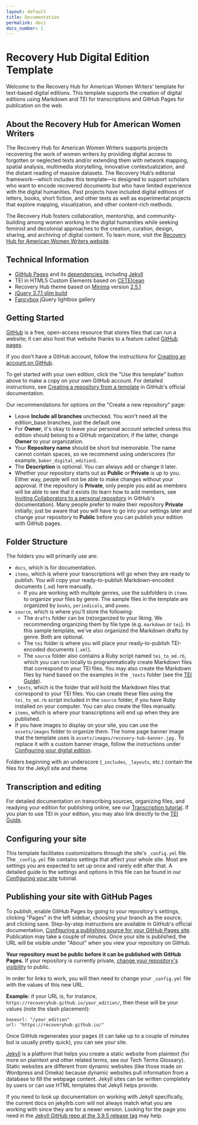 ```yaml
---
layout: default
title: Documentation
permalink: docs
docs_number: 1
---
```


# Recovery Hub Digital Edition Template
Welcome to the Recovery Hub for American Women Writers’ template for text-based digital editions.  This template supports the creation of digital editions using Markdown and TEI for transcriptions and GitHub Pages for publication on the web.

## About the Recovery Hub for American Women Writers

The Recovery Hub for American Women Writers supports projects recovering the 
work of women writers by providing digital access to forgotten or neglected 
texts and/or extending them with network mapping, spatial analysis, multimedia 
storytelling, innovative contextualization, and the distant reading of massive 
datasets. The Recovery Hub’s editorial framework—which includes this 
template—is designed to support scholars who want to encode recovered documents 
but who have limited experience with the digital humanities. Past projects have 
included digital editions of letters, books, short fiction, and other texts as 
well as experimental projects that explore mapping, visualization, and other 
content-rich methods.

The Recovery Hub fosters collaboration, mentorship, and community-building 
among women working in the digital humanities while seeking feminist and 
decolonial approaches to the creation, curation, design, sharing, and archiving 
of digital content. To learn more, visit the 
[Recovery Hub for American Women Writers website](https://recoveryhub.siue.edu/).

## Technical Information

- [GitHub Pages](https://github.com/github/pages-gem) and its [dependencies](https://pages.github.com/versions/), including [Jekyll](https://github.com/jekyll/jekyll)
- TEI in HTML5 Custom Elements based on [CETEIcean](https://github.com/TEIC/CETEIcean)
- Recovery Hub theme based on [Minima](https://github.com/jekyll/minima) version [2.5.1](https://github.com/jekyll/minima/releases/tag/v2.5.1)
- [jQuery 3.7.1 slim build](https://jquery.com/download/)
- [Fancybox](https://github.com/fancyapps/fancybox) jQuery lightbox gallery

## Getting Started

[GitHub](https://github.com/) is a free, open-access resource that stores files 
that can run a website; it can also host that website thanks to a feature called 
[GitHub pages](https://docs.github.com/pages/). 

If you don't have a GitHub account, follow the instructions for 
[Creating an account on GitHub](https://docs.github.com/en/get-started/start-your-journey/creating-an-account-on-github).

To get started with your own edition, click the "Use this template" button 
above to make a copy on your own GitHub account. For detailed instructions, 
see [Creating a repository from a template](https://docs.github.com/en/repositories/creating-and-managing-repositories/creating-a-repository-from-a-template) in GitHub's official documentation.

Our recommendations for options on the "Create a new repository" page:
- Leave **Include all branches** unchecked. You won't need all the edition_base branches, just the default one.
- For **Owner**, it's okay to leave your personal account selected unless this edition should belong to a GitHub organization; if the latter, change **Owner** to your organization.
- Your **Repository name** should be short but memorable. The name cannot contain spaces, so we recommend using underscores (for example, `baker_digital_edition`).
- The **Description** is optional. You can always add or change it later.
- Whether your repository starts out as **Public** or **Private** is up to you. Either way, people will not be able to make changes without your approval. If the repository is **Private**, only people you add as members will be able to see that it exists (to learn how to add members, see [Inviting Collaborators to a personal repository](https://docs.github.com/en/account-and-profile/setting-up-and-managing-your-personal-account-on-github/managing-access-to-your-personal-repositories/inviting-collaborators-to-a-personal-repository) in GitHub's documentation). Many people prefer to make their repository **Private** initially; just be aware that you will have to go into your settings later and change your repository to **Public** before you can publish your edition with GitHub pages.

## Folder Structure

The folders you will primarily use are:
- `docs`, which is for documentation.
- `items`, which is where your transcriptions will go when they are ready to publish. You will copy your ready-to-publish Markdown-encoded documents (`.md`) here manually.
  - If you are working with multiple genres, use the subfolders in `items` to organize your files by genre. The sample files in the template are organized by `books`, `periodicals`, and `poems`.
- `source`, which is where you'll store the following:
  - The `drafts` folder can be (re)organized to your liking. We recommending organizing them by file type (e.g. `markdown` or `tei`). In this sample template, we've also organized the Markdown drafts by genre. Both are optional.
  - The `tei` folder is where you will place your ready-to-publish TEI-encoded documents (`.xml`). 
  - The `source` folder also contains a Ruby script named `tei_to_md.rb`, which you can run locally to programmatically create Markdown files that correspond to your TEI files. You may also create the Markdown files by hand based on the examples in the `_texts` folder (see the [TEI Guide](https://recoveryhub.github.io/edition_template/docs/config)).
- `_texts`, which is the folder that will hold the Markdown files that correspond to your TEI files. You can create these files using the `tei_to_md.rb` script included in the `source` folder, if you have Ruby installed on your computer. You can also create the files manually.
- `items`, which is where your transcriptions will end up when they are published.
- If you have images to display on your site, you can use the `assets/images` folder to organize them. The home page banner image that the template uses is `assets/images/recovery-hub-banner.jpg.` To replace it with a custom banner image, follow the instructions under [Configuring your digital edition](https://recoveryhub.github.io/edition_template/docs/config).

Folders beginning with an underscore (`_includes`, `_layouts`, etc.) contain the 
files for the Jekyll site and theme. 



## Transcription and editing

For detailed documentation on transcribing sources, organizing files, and 
readying your edition for publishing online, see our 
[Transcription tutorial](https://recoveryhub.github.io/edition_template/docs/transcription). If you plan to use TEI in your edition, you may also link directly to the [TEI Guide](https://recoveryhub.github.io/edition_template/docs/config).


## Configuring your site

This template facilitates customizations through the site's `_config.yml` file. 
The `_config.yml` file contains settings that affect your whole site. 
Most are settings you are expected to set up once and rarely edit after that. 
A detailed guide to the settings and options in this file can be found in our 
[Configuring your site](https://recoveryhub.github.io/edition_template/docs/config) 
tutorial.

## Publishing your site with GitHub Pages

To publish, enable GitHub Pages by going to your repository's settings, 
clicking "Pages" in the left sidebar, choosing your branch as the source, and 
clicking save. Step-by-step instructions are available in GitHub's official documentation, 
[Configuring a publishing source for your GitHub Pages site](https://docs.github.com/en/pages/getting-started-with-github-pages/configuring-a-publishing-source-for-your-github-pages-site). Publication may take a couple of minutes. Once your site is published, the URL will be visible under "About" when you view 
your repository on GitHub.

**Your repository must be public before it can be published with GitHub Pages.** 
If your repository is currently private, [change your repository's visibility](https://docs.github.com/en/repositories/managing-your-repositorys-settings-and-features/managing-repository-settings/setting-repository-visibility) to public.

In order for links to work, you will then need to change your `_config.yml` file 
with the values of this new URL. 

**Example:** if your URL is, for instance, 
`https://recoveryhub.github.io/your_edition/`, 
then these will be your values (note the slash placement): 

```
baseurl: "/your_edition"
url: "https://recoveryhub.github.io/"
```

Once GitHub regenerates your pages (it can take up to a couple of minutes but 
is usually pretty quick), you can see your site.


























[Jekyll](https://github.com/jekyll/) is a platform that helps you create a static website from plaintext (for more on plaintext and other related terms, see our Tech Terms Glossary). Static websites are different from dynamic websites (like those made on Wordpress and Omeka) because dynamic websites pull information from a database to fill the webpage content. Jekyll sites can be written completely by users or can use HTML templates that Jekyll helps provide.

If you need to look up documentation on working with Jekyll specifically, the current docs on jekyllrb.com will not always match what you are working with since they are for a newer version. Looking for the page you need in the [Jekyll GitHub repo at the 3.9.5 release tag](https://github.com/jekyll/jekyll/tree/v3.9.5/docs) may help.
